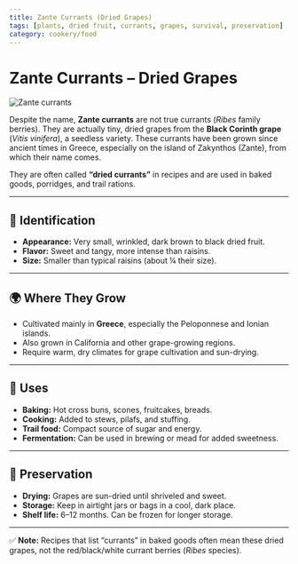 ```yaml
---
title: Zante Currants (Dried Grapes)
tags: [plants, dried fruit, currants, grapes, survival, preservation]
category: cookery/food
---
```


# Zante Currants – Dried Grapes

![Zante currants](cookery/food/preserved-foods/images/zante_currants.jpg)

Despite the name, **Zante currants** are not true currants (*Ribes* family berries). They are actually tiny, dried grapes from the **Black Corinth grape** (*Vitis vinifera*), a seedless variety. These currants have been grown since ancient times in Greece, especially on the island of Zakynthos (Zante), from which their name comes.  

They are often called **“dried currants”** in recipes and are used in baked goods, porridges, and trail rations.  

---

## 🌱 Identification
- **Appearance:** Very small, wrinkled, dark brown to black dried fruit.  
- **Flavor:** Sweet and tangy, more intense than raisins.  
- **Size:** Smaller than typical raisins (about ¼ their size).  

---

## 🌍 Where They Grow
- Cultivated mainly in **Greece**, especially the Peloponnese and Ionian islands.  
- Also grown in California and other grape-growing regions.  
- Require warm, dry climates for grape cultivation and sun-drying.  

---

## 🍴 Uses
- **Baking:** Hot cross buns, scones, fruitcakes, breads.  
- **Cooking:** Added to stews, pilafs, and stuffing.  
- **Trail food:** Compact source of sugar and energy.  
- **Fermentation:** Can be used in brewing or mead for added sweetness.  

---

## 🌿 Preservation
- **Drying:** Grapes are sun-dried until shriveled and sweet.  
- **Storage:** Keep in airtight jars or bags in a cool, dark place.  
- **Shelf life:** 6–12 months. Can be frozen for longer storage.  

---

✅ **Note:** Recipes that list “currants” in baked goods often mean these dried grapes, not the red/black/white currant berries (*Ribes* species).  
